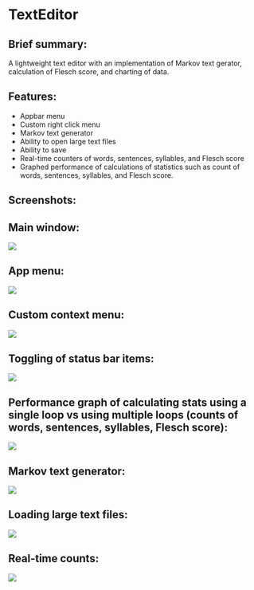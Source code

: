 # TextEditor

## Brief summary:
A lightweight text editor with an implementation of Markov text gerator, calculation of Flesch score, and charting of data.

## Features:
* Appbar menu
* Custom right click menu
* Markov text generator
* Ability to open large text files
* Ability to save
* Real-time counters of words, sentences, syllables, and Flesch score
* Graphed performance of calculations of statistics such as count of words, sentences, syllables, and Flesch score.

## Screenshots:

## Main window:
![](https://github.com/haosmark/TextEditor/blob/master/data/promo/main%20window.png)

## App menu:
![](https://github.com/haosmark/TextEditor/blob/master/data/promo/app%20menu.gif)

## Custom context menu:
![](https://github.com/haosmark/TextEditor/blob/master/data/promo/custom%20context%20menu.gif)

## Toggling of status bar items:
![](https://github.com/haosmark/TextEditor/blob/master/data/promo/toggle%20status%20bar%20items.gif)

## Performance graph of calculating stats using a single loop vs using multiple loops (counts of words, sentences, syllables, Flesch score):
![](https://github.com/haosmark/TextEditor/blob/master/data/promo/graphed%20stats%20of%20counts.gif)

## Markov text generator:
![](https://github.com/haosmark/TextEditor/blob/master/data/promo/Markov%20text%20generator.gif)

## Loading large text files:
![](https://github.com/haosmark/TextEditor/blob/master/data/promo/load%20large%20files.gif)

## Real-time counts:
![](https://github.com/haosmark/TextEditor/blob/master/data/promo/real-time%20count.gif)